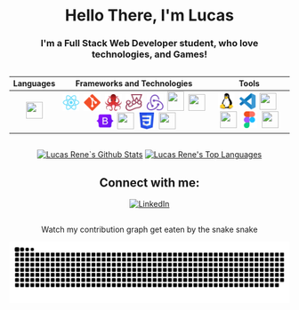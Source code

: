 <h1 align="center"> Hello There, I'm Lucas</h1>

<h3 align="center">I'm a Full Stack Web Developer student, who love technologies, and Games!</h3>

##

<div id='lojc' align="center">

| Languages  | Frameworks and Technologies | Tools | 
|---|---|---|
|<div id='lojc' align="center"><img src="https://github.com/LRenne/Lucas/blob/main/img/JavaScript.svg" width="30" height="30"/></div>|<div id='lojc' align="center"><img src="https://github.com/devicons/devicon/blob/1119b9f84c0290e0f0b38982099a2bd027a48bf1/icons/react/react-original.svg" width="30" height="30"/>&nbsp;&nbsp;<img src="https://github.com/devicons/devicon/blob/master/icons/git/git-original.svg" width="30" height="30"/>&nbsp;&nbsp;<img src="img/testing-library.svg" width="30" height="30"/>&nbsp;&nbsp;<img src="https://github.com/devicons/devicon/blob/master/icons/jest/jest-plain.svg" width="30" height="30"/>&nbsp;&nbsp;<img src="https://github.com/devicons/devicon/blob/1119b9f84c0290e0f0b38982099a2bd027a48bf1/icons/redux/redux-original.svg" width="30" height="30"/>&nbsp;&nbsp;<img src="https://img.icons8.com/color/344/docker.png" width="30" height="35"/>&nbsp;&nbsp;<img src="https://www.seekpng.com/png/full/525-5256723_docker-compose-logo.png" width="30" height="30"/>&nbsp;&nbsp;<img src="https://github.com/devicons/devicon/blob/master/icons/bootstrap/bootstrap-original.svg" width="30" height="30"/>&nbsp;&nbsp;<img src="https://github.com/LRenne/Lucas/blob/main/img/HTML.svg" width="30" height="30"/>&nbsp;&nbsp;<img src="img/CSS.svg" width="30" height="30"/>&nbsp;&nbsp;<img src="https://github.com/LRenne/Lucas/blob/main/img/NPM.svg" width="30" height="30"/></div>|<div id='lojc' align="center"><img src="https://github.com/devicons/devicon/blob/master/icons/linux/linux-original.svg" width="30" height="30"/>&nbsp;&nbsp;<img src="https://github.com/devicons/devicon/blob/master/icons/vscode/vscode-original.svg" width="30" height="30"/>&nbsp;&nbsp;<img src="https://github.com/LRenne/Lucas/blob/main/img/GitHub.svg" width="30" height="30" background-color="white"/>&nbsp;&nbsp;<img src="https://img.icons8.com/color/344/bash.png" width="30" height="30" background-color="white"/>&nbsp;&nbsp;<img src="https://github.com/devicons/devicon/blob/master/icons/figma/figma-original.svg" width="30" height="30"/>&nbsp;&nbsp;<img src="https://github.com/LRenne/Lucas/blob/main/img/WordPress.svg" width="30" height="30"/></div>|
  
  
## 

<div align="center">
  <a href="https://github.com/LRenne/github-readme-stats"><img height="165em" alt="Lucas Rene`s Github Stats" src="https://github-readme-stats.vercel.app/api?username=LRenne&show_icons=true&count_private=true&theme=react&hide_border=true&bg_color=0D1117" /></a>
  <a href="https://github.com/LRenne/github-readme-stats"><img height="165em" alt="Lucas Rene's Top Languages" src="https://github-readme-stats.vercel.app/api/top-langs/?username=LRenne&langs_count=8&count_private=true&layout=compact&theme=react&hide_border=true&bg_color=0D1117"/>
	</a>
</div>

  ## Connect with me:
<div align="center">

<a href="https://www.linkedin.com/in/lucas-rene-88b650145/"><img alt="LinkedIn" src="https://img.shields.io/badge/LinkedIn-0077B5?style=for-the-badge&logo=linkedin&logoColor=white" /></a>

</div>  

  ##
  Watch my contribution graph get eaten by the snake snake
  
![Snake animation](https://raw.githubusercontent.com/Platane/snk/output/github-contribution-grid-snake.svg)

  
<!--
**LRenne/LRenne** is a ✨ _special_ ✨ repository because its `README.md` (this file) appears on your GitHub profile.

Here are some ideas to get you started:

- 🔭 I’m currently working on ...
- 🌱 I’m currently learning ...
- 👯 I’m looking to collaborate on ...
- 🤔 I’m looking for help with ...
- 💬 Ask me about ...
- 📫 How to reach me: ...
- 😄 Pronouns: ...
- ⚡ Fun fact: ...
-->
